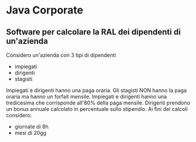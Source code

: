# Java Corporate 
## Software per calcolare la RAL dei dipendenti di un'azienda

Considero un'azienda con 3 tipi di dipendenti 

- impiegati 
- dirigenti 
- stagisti

Impiegati e dirigenti hanno una paga oraria. 
Gli stagisti NON hanno la paga oraria ma hanno un forfait mensile.
Impiegati e dirigenti hanno una tredicesima che corrisponde all'80% della paga mensile. 
Dirigenti prendono un bonus annuale calcolato in percentuale sullo stipendio.
Ai fini dei calcoli considero: 

- giornate di 8h
- mesi di 20gg
